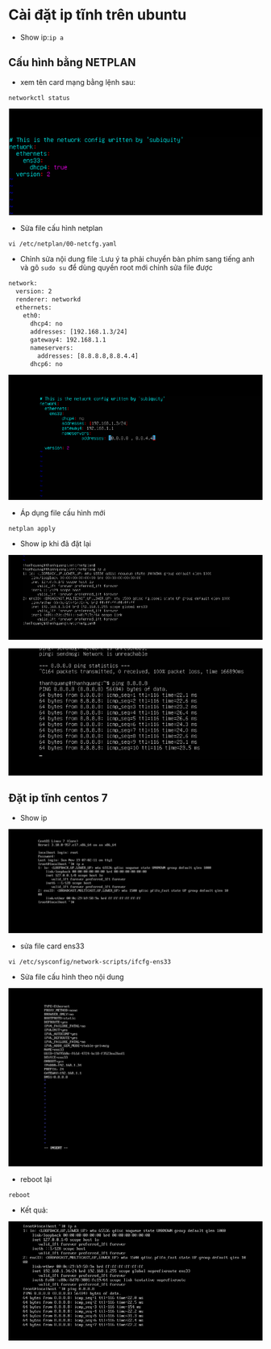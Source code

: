 # Cài đặt ip tĩnh trên ubuntu
- Show ip:`ip a`
## Cấu hình bằng NETPLAN
- xem tên card mạng bằng lệnh sau:

```
networkctl status
```
![Alt](/thuctap/anh/Screenshot_127.png)

- Sửa file cấu hình netplan

```
vi /etc/netplan/00-netcfg.yaml
```

- Chỉnh sửa nội dung file :Lưu ý ta phải chuyển bàn phím sang tiếng anh và gõ `sudo su` để dùng quyền root mới chỉnh sửa file được

```
network:
  version: 2
  renderer: networkd
  ethernets:
    eth0:
      dhcp4: no
      addresses: [192.168.1.3/24]
      gateway4: 192.168.1.1
      nameservers:
        addresses: [8.8.8.8,8.8.4.4]
      dhcp6: no
```
![Alt](/thuctap/anh/Screenshot_128.png)
- Áp dụng file cấu hình mới

```
netplan apply
```

- Show ip khi đã đặt lại

![Alt](/thuctap/anh/Screenshot_129.png)

![Alt](/thuctap/anh/Screenshot_131.png)
## Đặt ip tĩnh centos 7

- Show ip

![Alt](/thuctap/anh/Screenshot_130.png)
- sửa file card ens33

```
vi /etc/sysconfig/network-scripts/ifcfg-ens33

```
- Sửa file cấu hình theo nội dung

![Alt](/thuctap/anh/Screenshot_132.png)
- reboot lại 

```
reboot
```
- Kết quả:

![Alt](/thuctap/anh/Screenshot_133.png)